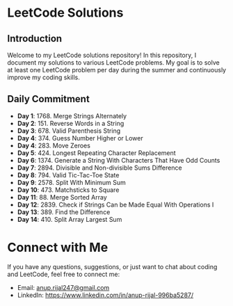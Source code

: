 # LeetCode Solutions

## Introduction

Welcome to my LeetCode solutions repository! In this repository, I document my solutions to various LeetCode problems. My goal is to solve at least one LeetCode problem per day during the summer and continuously improve my coding skills.

## Daily Commitment

- **Day 1**: 1768. Merge Strings Alternately
- **Day 2**: 151. Reverse Words in a String
- **Day 3**: 678. Valid Parenthesis String
- **Day 4**: 374. Guess Number Higher or Lower
- **Day 4**: 283. Move Zeroes
- **Day 5**: 424. Longest Repeating Character Replacement
- **Day 6**: 1374. Generate a String With Characters That Have Odd Counts
- **Day 7**: 2894. Divisible and Non-divisible Sums Difference
- **Day 8**: 794. Valid Tic-Tac-Toe State
- **Day 9**: 2578. Split With Minimum Sum
- **Day 10**: 473. Matchsticks to Square
- **Day 11**: 88. Merge Sorted Array
- **Day 12**: 2839. Check if Strings Can be Made Equal With Operations I
- **Day 13**: 389. Find the Difference
- **Day 14**: 410. Split Array Largest Sum

# Connect with Me

If you have any questions, suggestions, or just want to chat about coding and LeetCode, feel free to connect me:

- Email: anup.rijal247@gmail.com
- LinkedIn: https://www.linkedin.com/in/anup-rijal-996ba5287/
